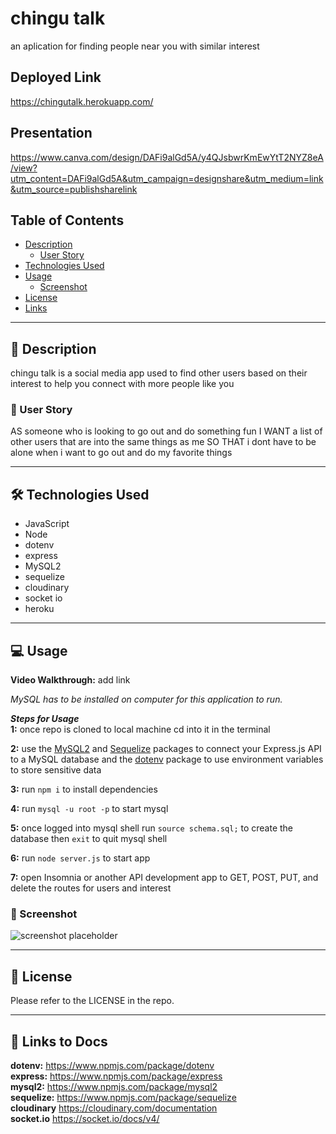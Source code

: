 # chingu talk
an aplication for finding people near you with similar interest

## Deployed Link
https://chingutalk.herokuapp.com/

## Presentation 
https://www.canva.com/design/DAFi9alGd5A/y4QJsbwrKmEwYtT2NYZ8eA/view?utm_content=DAFi9alGd5A&utm_campaign=designshare&utm_medium=link&utm_source=publishsharelink

## Table of Contents

- [Description](#📝-description)
    - [User Story](#👤-user-story)
- [Technologies Used](#🛠️-technologies-used)
- [Usage](#💻-usage) 
    - [Screenshot](#📸-screenshot)
- [License](#📃-license)
- [Links](#🔗-links-to-docs)

---------------

## 📝 Description

chingu talk is a social media app used to find other users based on their interest to help you connect with more people like you

### 👤 User Story

AS someone who is looking to go out and do something fun
I WANT a list of other users that are into the same things as me
SO THAT i dont have to be alone when i want to go out and do my favorite things

---------------
 

## 🛠️ Technologies Used

<ul>
<li>JavaScript
<li>Node
<li>dotenv
<li>express
<li>MySQL2
<li>sequelize
<li>cloudinary
<li>socket io
<li>heroku
</ul>

---------------

## 💻 Usage

**Video Walkthrough:**  add link

<em>MySQL has to be installed on computer for this application to run.</em>

***Steps for Usage***  
**1:** once repo is cloned to local machine cd into it in the terminal

**2:** use the [MySQL2](https://www.npmjs.com/package/mysql2) and [Sequelize](https://www.npmjs.com/package/sequelize) packages to connect your Express.js API to a MySQL database and the [dotenv](https://www.npmjs.com/package/dotenv) package to use environment variables to store sensitive data 

**3:** run `npm i` to install dependencies   

**4:** run `mysql -u root -p` to start mysql     

**5:** once logged into mysql shell run `source schema.sql;` to create the database then `exit` to quit mysql shell   

**6:** run `node server.js` to start app  

**7:** open Insomnia or another  API development app to GET, POST, PUT, and delete the routes for users and interest    


### 📸 Screenshot

![screenshot placeholder](/public/Assets/homepageplaceholder.png)

---------------

## 📃 License

Please refer to the LICENSE in the repo.

---------------

## 🔗 Links to Docs

**dotenv:** https://www.npmjs.com/package/dotenv  
**express:** https://www.npmjs.com/package/express  
**mysql2:** https://www.npmjs.com/package/mysql2  
**sequelize:** https://www.npmjs.com/package/sequelize  
**cloudinary** https://cloudinary.com/documentation  
**socket.io** https://socket.io/docs/v4/ 

